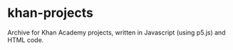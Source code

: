 # khan-projects
Archive for Khan Academy projects, written in Javascript (using p5.js) and HTML code.
